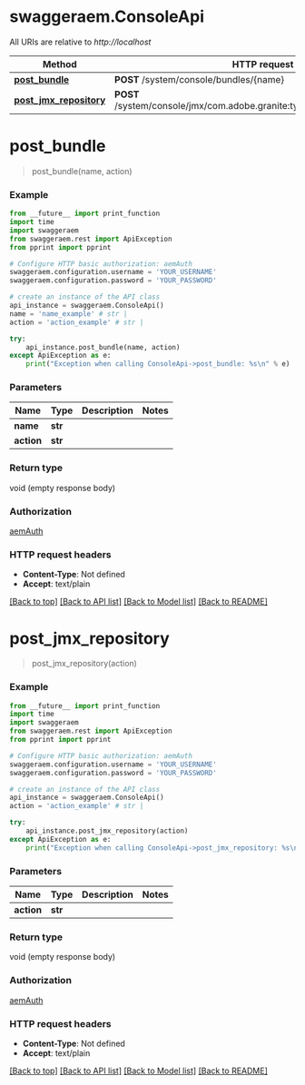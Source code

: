 # swaggeraem.ConsoleApi

All URIs are relative to *http://localhost*

Method | HTTP request | Description
------------- | ------------- | -------------
[**post_bundle**](ConsoleApi.md#post_bundle) | **POST** /system/console/bundles/{name} | 
[**post_jmx_repository**](ConsoleApi.md#post_jmx_repository) | **POST** /system/console/jmx/com.adobe.granite:type&#x3D;Repository/op/{action} | 


# **post_bundle**
> post_bundle(name, action)



### Example 
```python
from __future__ import print_function
import time
import swaggeraem
from swaggeraem.rest import ApiException
from pprint import pprint

# Configure HTTP basic authorization: aemAuth
swaggeraem.configuration.username = 'YOUR_USERNAME'
swaggeraem.configuration.password = 'YOUR_PASSWORD'

# create an instance of the API class
api_instance = swaggeraem.ConsoleApi()
name = 'name_example' # str | 
action = 'action_example' # str | 

try: 
    api_instance.post_bundle(name, action)
except ApiException as e:
    print("Exception when calling ConsoleApi->post_bundle: %s\n" % e)
```

### Parameters

Name | Type | Description  | Notes
------------- | ------------- | ------------- | -------------
 **name** | **str**|  | 
 **action** | **str**|  | 

### Return type

void (empty response body)

### Authorization

[aemAuth](../README.md#aemAuth)

### HTTP request headers

 - **Content-Type**: Not defined
 - **Accept**: text/plain

[[Back to top]](#) [[Back to API list]](../README.md#documentation-for-api-endpoints) [[Back to Model list]](../README.md#documentation-for-models) [[Back to README]](../README.md)

# **post_jmx_repository**
> post_jmx_repository(action)



### Example 
```python
from __future__ import print_function
import time
import swaggeraem
from swaggeraem.rest import ApiException
from pprint import pprint

# Configure HTTP basic authorization: aemAuth
swaggeraem.configuration.username = 'YOUR_USERNAME'
swaggeraem.configuration.password = 'YOUR_PASSWORD'

# create an instance of the API class
api_instance = swaggeraem.ConsoleApi()
action = 'action_example' # str | 

try: 
    api_instance.post_jmx_repository(action)
except ApiException as e:
    print("Exception when calling ConsoleApi->post_jmx_repository: %s\n" % e)
```

### Parameters

Name | Type | Description  | Notes
------------- | ------------- | ------------- | -------------
 **action** | **str**|  | 

### Return type

void (empty response body)

### Authorization

[aemAuth](../README.md#aemAuth)

### HTTP request headers

 - **Content-Type**: Not defined
 - **Accept**: text/plain

[[Back to top]](#) [[Back to API list]](../README.md#documentation-for-api-endpoints) [[Back to Model list]](../README.md#documentation-for-models) [[Back to README]](../README.md)

